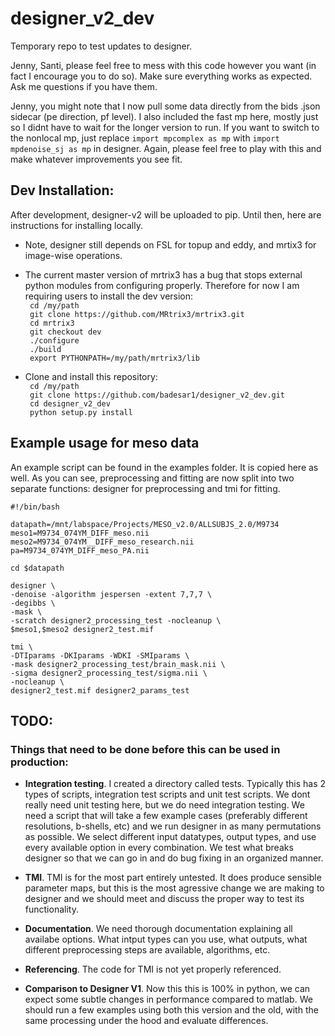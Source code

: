 # designer_v2_dev
Temporary repo to test updates to designer. 

Jenny, Santi, please feel free to mess with this code however you want (in fact I encourage you to do so). Make sure everything works as expected. Ask me questions if you have them. 

Jenny, you might note that I now pull some data directly from the bids .json sidecar (pe direction, pf level). I also included the fast mp here, mostly just so I didnt have to wait for the longer version to run. If you want to switch to the nonlocal mp, just replace `import mpcomplex as mp` with `import mpdenoise_sj as mp` in designer. Again, please feel free to play with this and make whatever improvements you see fit.

## Dev Installation:
After development, designer-v2 will be uploaded to pip. Until then, here are instructions for installing locally.

- Note, designer still depends on FSL for topup and eddy, and mrtix3 for image-wise operations. 

- The current master version of mrtrix3 has a bug that stops external python modules from configuring properly. Therefore for now I am requiring users to install the dev version:\
` cd /my/path`\
` git clone https://github.com/MRtrix3/mrtrix3.git`\
` cd mrtrix3`\
` git checkout dev`\
` ./configure`\
` ./build`\
` export PYTHONPATH=/my/path/mrtrix3/lib`

- Clone and install this repository:\
` cd /my/path`\
` git clone https://github.com/badesar1/designer_v2_dev.git`\
` cd designer_v2_dev`\
` python setup.py install`

## Example usage for meso data
An example script can be found in the examples folder. It is copied here as well. As you can see, preprocessing and fitting are now split into two separate functions: designer for preprocessing and tmi for fitting. 

```
#!/bin/bash

datapath=/mnt/labspace/Projects/MESO_v2.0/ALLSUBJS_2.0/M9734
meso1=M9734_074YM_DIFF_meso.nii
meso2=M9734_074YM__DIFF_meso_research.nii
pa=M9734_074YM_DIFF_meso_PA.nii

cd $datapath

designer \
-denoise -algorithm jespersen -extent 7,7,7 \
-degibbs \
-mask \
-scratch designer2_processing_test -nocleanup \
$meso1,$meso2 designer2_test.mif

tmi \
-DTIparams -DKIparams -WDKI -SMIparams \
-mask designer2_processing_test/brain_mask.nii \
-sigma designer2_processing_test/sigma.nii \
-nocleanup \
designer2_test.mif designer2_params_test
```

## TODO:
### Things that need to be done before this can be used in production:

- **Integration testing**. I created a directory called tests. Typically this has 2 types of scripts, integration test scripts and unit test scripts. We dont really need unit testing here, but we do need integration testing. 
We need a script that will take a few example cases (preferably different resolutions, b-shells, etc) and we run designer in as many permutations as possible. We select different input datatypes, output types, and use every available option in every combination. We test what breaks designer so that we can go in and do bug fixing in an organized manner.

- **TMI**. TMI is for the most part entirely untested. It does produce sensible parameter maps, but this is the most agressive change we are making to designer and we should meet and discuss the proper way to test its functionality. 

- **Documentation**. We need thorough documentation explaining all availabe options. What intput types can you use, what outputs, what different preprocessing steps are available, algorithms, etc.

- **Referencing**. The code for TMI is not yet properly referenced.

- **Comparison to Designer V1**. Now this this is 100% in python, we can expect some subtle changes in performance compared to matlab. We should run a few examples using both this version and the old, with the same processing under the hood and evaluate differences.